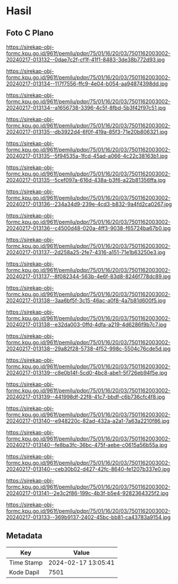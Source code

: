 # Hasil

## Foto C Plano

https://sirekap-obj-formc.kpu.go.id/961f/pemilu/pdpr/75/01/16/20/03/7501162003002-20240217-013132--0dae7c2f-cf1f-41f1-8483-3de38b772d93.jpg

https://sirekap-obj-formc.kpu.go.id/961f/pemilu/pdpr/75/01/16/20/03/7501162003002-20240217-013134--117f7556-ffc9-4e04-b054-aa94874398dd.jpg

https://sirekap-obj-formc.kpu.go.id/961f/pemilu/pdpr/75/01/16/20/03/7501162003002-20240217-013134--a1656738-3396-4c5f-8fbd-5b3f42f97c51.jpg

https://sirekap-obj-formc.kpu.go.id/961f/pemilu/pdpr/75/01/16/20/03/7501162003002-20240217-013135--db3922d4-6f0f-419a-85f3-71e20b806321.jpg

https://sirekap-obj-formc.kpu.go.id/961f/pemilu/pdpr/75/01/16/20/03/7501162003002-20240217-013135--5f94535a-1fcd-45ad-a066-4c22c38163b1.jpg

https://sirekap-obj-formc.kpu.go.id/961f/pemilu/pdpr/75/01/16/20/03/7501162003002-20240217-013135--5cef097a-616d-438a-b3f6-a22b81356ffa.jpg

https://sirekap-obj-formc.kpu.go.id/961f/pemilu/pdpr/75/01/16/20/03/7501162003002-20240217-013136--234a34d9-239e-4cd3-b832-9a4fd2ca0267.jpg

https://sirekap-obj-formc.kpu.go.id/961f/pemilu/pdpr/75/01/16/20/03/7501162003002-20240217-013136--c4500d48-020a-4ff3-9038-f65724ba67b0.jpg

https://sirekap-obj-formc.kpu.go.id/961f/pemilu/pdpr/75/01/16/20/03/7501162003002-20240217-013137--2d258a25-2fe7-4316-a151-71e1b63250e3.jpg

https://sirekap-obj-formc.kpu.go.id/961f/pemilu/pdpr/75/01/16/20/03/7501162003002-20240217-013137--8f082344-563b-4e6f-83d8-8246f778dc89.jpg

https://sirekap-obj-formc.kpu.go.id/961f/pemilu/pdpr/75/01/16/20/03/7501162003002-20240217-013138--3aa6bf5f-3c15-46ac-a0f8-4a7b81d600f5.jpg

https://sirekap-obj-formc.kpu.go.id/961f/pemilu/pdpr/75/01/16/20/03/7501162003002-20240217-013138--e32da003-0ffd-4dfa-a219-4d6286f9b7c7.jpg

https://sirekap-obj-formc.kpu.go.id/961f/pemilu/pdpr/75/01/16/20/03/7501162003002-20240217-013138--29a82f28-5738-4f52-998c-5504c76cde5d.jpg

https://sirekap-obj-formc.kpu.go.id/961f/pemilu/pdpr/75/01/16/20/03/7501162003002-20240217-013139--c8e0b14f-5cd0-4bc8-abe1-5f726eb94f5e.jpg

https://sirekap-obj-formc.kpu.go.id/961f/pemilu/pdpr/75/01/16/20/03/7501162003002-20240217-013139--441998df-22f8-41c7-bbdf-c6b736cfc4f8.jpg

https://sirekap-obj-formc.kpu.go.id/961f/pemilu/pdpr/75/01/16/20/03/7501162003002-20240217-013140--e948220c-82ad-432a-a2a1-7a63a2210f86.jpg

https://sirekap-obj-formc.kpu.go.id/961f/pemilu/pdpr/75/01/16/20/03/7501162003002-20240217-013140--fe8ba3fc-36bc-475f-aebe-c0615a56b55a.jpg

https://sirekap-obj-formc.kpu.go.id/961f/pemilu/pdpr/75/01/16/20/03/7501162003002-20240217-013140--ceb30b02-d427-42fc-8640-fe1207b337e0.jpg

https://sirekap-obj-formc.kpu.go.id/961f/pemilu/pdpr/75/01/16/20/03/7501162003002-20240217-013141--2e3c2f86-199c-4b3f-b5e4-9282364325f2.jpg

https://sirekap-obj-formc.kpu.go.id/961f/pemilu/pdpr/75/01/16/20/03/7501162003002-20240217-013133--369b9137-2402-45bc-bb81-ca43783a9154.jpg


## Metadata

| Key        | Value               |
| ---------- | ------------------- |
| Time Stamp | 2024-02-17 13:05:41 |
| Kode Dapil | 7501                |



